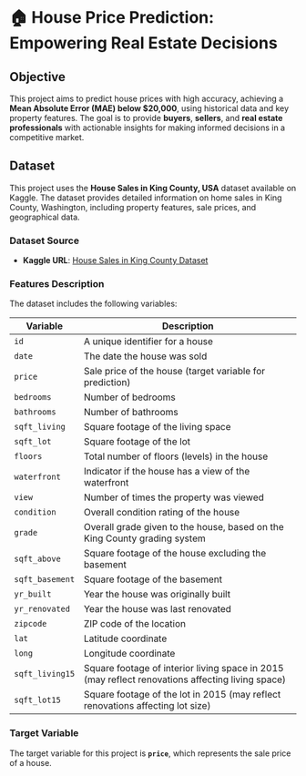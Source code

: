 # 🏠 House Price Prediction: Empowering Real Estate Decisions

## Objective
This project aims to predict house prices with high accuracy, achieving a **Mean Absolute Error (MAE) below $20,000**, using historical data and key property features. The goal is to provide **buyers**, **sellers**, and **real estate professionals** with actionable insights for making informed decisions in a competitive market.

## Dataset

This project uses the **House Sales in King County, USA** dataset available on Kaggle. The dataset provides detailed information on home sales in King County, Washington, including property features, sale prices, and geographical data.

### Dataset Source

- **Kaggle URL**: [House Sales in King County Dataset](https://www.kaggle.com/datasets/harlfoxem/housesalesprediction)

### Features Description

The dataset includes the following variables:

| **Variable**    | **Description**                                                                                  |
| --------------- | ------------------------------------------------------------------------------------------------ |
| `id`            | A unique identifier for a house                                                                  |
| `date`          | The date the house was sold                                                                      |
| `price`         | Sale price of the house (target variable for prediction)                                         |
| `bedrooms`      | Number of bedrooms                                                                               |
| `bathrooms`     | Number of bathrooms                                                                              |
| `sqft_living`   | Square footage of the living space                                                               |
| `sqft_lot`      | Square footage of the lot                                                                        |
| `floors`        | Total number of floors (levels) in the house                                                     |
| `waterfront`    | Indicator if the house has a view of the waterfront                                              |
| `view`          | Number of times the property was viewed                                                          |
| `condition`     | Overall condition rating of the house                                                            |
| `grade`         | Overall grade given to the house, based on the King County grading system                        |
| `sqft_above`    | Square footage of the house excluding the basement                                               |
| `sqft_basement` | Square footage of the basement                                                                   |
| `yr_built`      | Year the house was originally built                                                              |
| `yr_renovated`  | Year the house was last renovated                                                                |
| `zipcode`       | ZIP code of the location                                                                         |
| `lat`           | Latitude coordinate                                                                              |
| `long`          | Longitude coordinate                                                                             |
| `sqft_living15` | Square footage of interior living space in 2015 (may reflect renovations affecting living space) |
| `sqft_lot15`    | Square footage of the lot in 2015 (may reflect renovations affecting lot size)                   |

### Target Variable
The target variable for this project is **`price`**, which represents the sale price of a house. 






